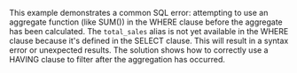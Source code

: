 This example demonstrates a common SQL error: attempting to use an aggregate function (like SUM()) in the WHERE clause before the aggregate has been calculated.  The `total_sales` alias is not yet available in the WHERE clause because it's defined in the SELECT clause.  This will result in a syntax error or unexpected results. The solution shows how to correctly use a HAVING clause to filter after the aggregation has occurred.